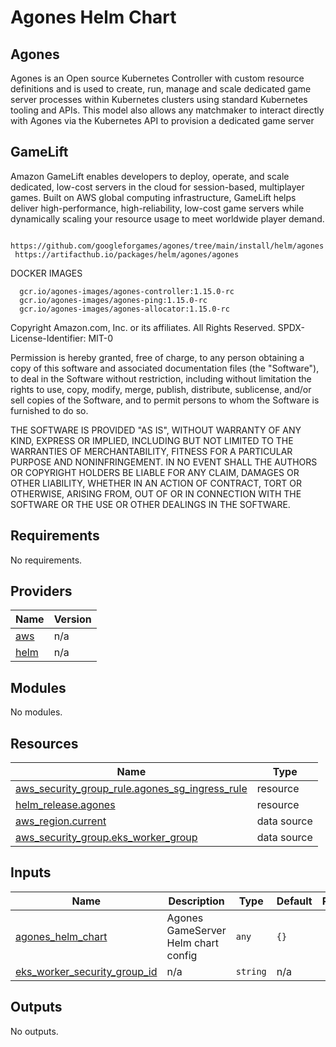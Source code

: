 # Agones Helm Chart

## Agones
Agones is an Open source Kubernetes Controller with custom resource definitions and is used to create, run, manage and scale dedicated game server processes within Kubernetes clusters using standard Kubernetes tooling and APIs. This model also allows any matchmaker to interact directly with Agones via the Kubernetes API to provision a dedicated game server

## GameLift
Amazon GameLift enables developers to deploy, operate, and scale dedicated, low-cost servers in the cloud for session-based, multiplayer games. Built on AWS global computing infrastructure, GameLift helps deliver high-performance, high-reliability, low-cost game servers while dynamically scaling your resource usage to meet worldwide player demand.

     https://github.com/googleforgames/agones/tree/main/install/helm/agones
     https://artifacthub.io/packages/helm/agones/agones

DOCKER IMAGES

      gcr.io/agones-images/agones-controller:1.15.0-rc
      gcr.io/agones-images/agones-ping:1.15.0-rc
      gcr.io/agones-images/agones-allocator:1.15.0-rc



<!--- BEGIN_TF_DOCS --->
Copyright Amazon.com, Inc. or its affiliates. All Rights Reserved.
SPDX-License-Identifier: MIT-0

Permission is hereby granted, free of charge, to any person obtaining a copy of this
software and associated documentation files (the "Software"), to deal in the Software
without restriction, including without limitation the rights to use, copy, modify,
merge, publish, distribute, sublicense, and/or sell copies of the Software, and to
permit persons to whom the Software is furnished to do so.

THE SOFTWARE IS PROVIDED "AS IS", WITHOUT WARRANTY OF ANY KIND, EXPRESS OR IMPLIED,
INCLUDING BUT NOT LIMITED TO THE WARRANTIES OF MERCHANTABILITY, FITNESS FOR A
PARTICULAR PURPOSE AND NONINFRINGEMENT. IN NO EVENT SHALL THE AUTHORS OR COPYRIGHT
HOLDERS BE LIABLE FOR ANY CLAIM, DAMAGES OR OTHER LIABILITY, WHETHER IN AN ACTION
OF CONTRACT, TORT OR OTHERWISE, ARISING FROM, OUT OF OR IN CONNECTION WITH THE
SOFTWARE OR THE USE OR OTHER DEALINGS IN THE SOFTWARE.

## Requirements

No requirements.

## Providers

| Name | Version |
|------|---------|
| <a name="provider_aws"></a> [aws](#provider\_aws) | n/a |
| <a name="provider_helm"></a> [helm](#provider\_helm) | n/a |

## Modules

No modules.

## Resources

| Name | Type |
|------|------|
| [aws_security_group_rule.agones_sg_ingress_rule](https://registry.terraform.io/providers/hashicorp/aws/latest/docs/resources/security_group_rule) | resource |
| [helm_release.agones](https://registry.terraform.io/providers/hashicorp/helm/latest/docs/resources/release) | resource |
| [aws_region.current](https://registry.terraform.io/providers/hashicorp/aws/latest/docs/data-sources/region) | data source |
| [aws_security_group.eks_worker_group](https://registry.terraform.io/providers/hashicorp/aws/latest/docs/data-sources/security_group) | data source |

## Inputs

| Name | Description | Type | Default | Required |
|------|-------------|------|---------|:--------:|
| <a name="input_agones_helm_chart"></a> [agones\_helm\_chart](#input\_agones\_helm\_chart) | Agones GameServer Helm chart config | `any` | `{}` | no |
| <a name="input_eks_worker_security_group_id"></a> [eks\_worker\_security\_group\_id](#input\_eks\_worker\_security\_group\_id) | n/a | `string` | n/a | yes |

## Outputs

No outputs.

<!--- END_TF_DOCS --->

